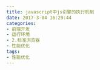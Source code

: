 ```yaml
---
title: javascript中js引擎的执行机制
date: 2017-3-04 16:29:44
categories:
- 前端开发
- 运行环境
- 2.标准浏览器
- 性能优化
tags:
- 性能优化
---
```


